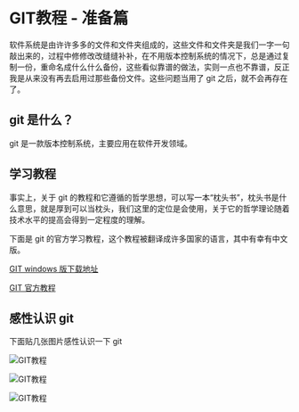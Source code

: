 # GIT教程 - 准备篇

软件系统是由许许多多的文件和文件夹组成的，这些文件和文件夹是我们一字一句敲出来的，过程中修修改改缝缝补补，在不用版本控制系统的情况下，总是通过复制一份，重命名成什么什么备份，这些看似靠谱的做法，实则一点也不靠谱，反正我是从来没有再去启用过那些备份文件。这些问题当用了 git 之后，就不会再存在了。

## git 是什么？

git 是一款版本控制系统，主要应用在软件开发领域。

## 学习教程

事实上，关于 git 的教程和它遵循的哲学思想，可以写一本“枕头书”，枕头书是什么意思，就是厚到可以当枕头，我们这里的定位是会使用，关于它的哲学理论随着技术水平的提高会得到一定程度的理解。

下面是 git 的官方学习教程，这个教程被翻译成许多国家的语言，其中有幸有中文版。

[GIT windows 版下载地址](https://git-scm.com/download/win)

[GIT 官方教程](https://git-scm.com/book/zh/v2)

## 感性认识 git
下面贴几张图片感性认识一下 git

![GIT教程](/images/learn/git.png)

![GIT教程](/images/learn/git-config.png)

![GIT教程](/images/learn/git-config-oneline.png)
